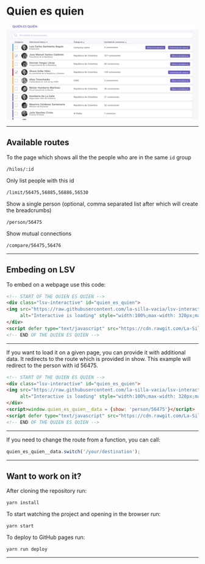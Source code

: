 Quien es quien
=====

![](https://raw.githubusercontent.com/la-silla-vacia/quien_es_quien/master/screenshot.png)

---

## Available routes
To the page which shows all the the people who are in the same `id` group
```
/hilos/:id
```

Only list people with this id
```
/limit/56475,56885,56886,56530
```

Show a single person (optional, comma separated list after which will create the breadcrumbs)
```
/person/56475
```

Show mutual connections
```
/compare/56475,56476
```

---

## Embeding on LSV
To embed on a webpage use this code:
```html
<!-- START OF THE QUIEN ES QUIEN -->
<div class="lsv-interactive" id="quien_es_quien">
<img src="https://raw.githubusercontent.com/la-silla-vacia/lsv-interactive/master/misc/lsvi-loading.gif"
     alt="Interactive is loading" style="width:100%;max-width: 320px;margin: 4em auto;display: block;">
</div>
<script defer type="text/javascript" src="https://cdn.rawgit.com/La-Silla-Vacia/quien_es_quien/gh-pages/script.js"></script>
<!-- END OF THE QUIEN ES QUIEN -->
```

---

If you want to load it on a given page, you can provide it with additional data. It redirects to the route which is provided in show. This example will redirect to the person with id 56475.
```html
<!-- START OF THE QUIEN ES QUIEN -->
<div class="lsv-interactive" id="quien_es_quien">
<img src="https://raw.githubusercontent.com/la-silla-vacia/lsv-interactive/master/misc/lsvi-loading.gif"
     alt="Interactive is loading" style="width:100%;max-width: 320px;margin: 4em auto;display: block;">
</div>
<script>window.quien_es_quien__data = {show: 'person/56475'}</script>
<script defer type="text/javascript" src="https://cdn.rawgit.com/La-Silla-Vacia/quien_es_quien/gh-pages/script.js"></script>
<!-- END OF THE QUIEN ES QUIEN -->
```

---

If you need to change the route from a function, you can call: 
```javascript
quien_es_quien__data.switch('/your/destination');
```

---

## Want to work on it?
After cloning the repository run:
```console
yarn install
```

To start watching the project and opening in the browser run:
```console
yarn start
```

To deploy to GitHub pages run:
```console
yarn run deploy
```

---